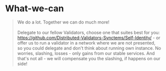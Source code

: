 # What-we-can

> We do a lot. Together we can do much more!<br><br>
> Delegate to our fellow Validators, choose one that suites best for you:<br> https://github.com/Distributed-Validators-Synctems/Self-Identity/ - or offer us to run a validator in a network where we are not presented, so you could delegate and don't think about running own instance. No worries, slashing, losses - only gains from our stable services. And that's not all - we will compensate you the slashing, if happens on our side!
